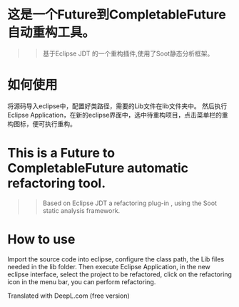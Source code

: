 # 这是一个Future到CompletableFuture自动重构工具。
>> 基于Eclipse JDT 的一个重构插件,使用了Soot静态分析框架。
# 如何使用
将源码导入eclipse中，配置好类路径，需要的Lib文件在lib文件夹中。
然后执行Eclipse Application，在新的eclipse界面中，选中待重构项目，点击菜单栏的重构图标，便可执行重构。


# This is a Future to CompletableFuture automatic refactoring tool.
>> Based on Eclipse JDT a refactoring plug-in , using the Soot static analysis framework.
# How to use
Import the source code into eclipse, configure the class path, the Lib files needed in the lib folder.
Then execute Eclipse Application, in the new eclipse interface, select the project to be refactored, click on the refactoring icon in the menu bar, you can perform refactoring.

Translated with DeepL.com (free version)
